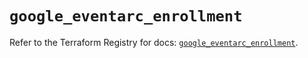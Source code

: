 # `google_eventarc_enrollment`

Refer to the Terraform Registry for docs: [`google_eventarc_enrollment`](https://registry.terraform.io/providers/hashicorp/google/6.47.0/docs/resources/eventarc_enrollment).
